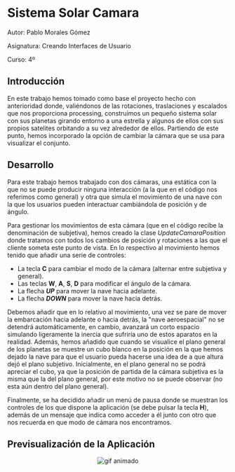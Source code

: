 # Sistema Solar Camara

Autor: Pablo Morales Gómez

Asignatura: Creando Interfaces de Usuario

Curso: 4º

## Introducción

En este trabajo hemos tomado como base el proyecto hecho con anterioridad donde, valiéndonos de las rotaciones, traslaciones y escalados que nos proporciona processing, construimos un pequeño sistema solar con sus planetas girando entorno a una estrella y algunos de ellos con sus propios satelites orbitando a su vez alrededor de ellos. Partiendo de este punto, hemos incorporado la opción de cambiar la cámara que se usa para visualizar el conjunto.


## Desarrollo

Para este trabajo hemos trabajado con dos cámaras, una estática con la que no se puede producir ninguna interacción (a la que en el código nos referimos como general) y otra que simula el movimiento de una nave con la que los usuarios pueden interactuar cambiándola de posición y de ángulo.

Para gestionar los movimientos de esta cámara (que en el código recibe la denominación de subjetiva), hemos creado la clase *UpdateCamaraPosition* donde tratamos con todos los cambios de posición y rotaciones a las que el cliente someta este punto de vista. En lo respectivo al movimiento hemos tenido que añadir una serie de controles:

* La tecla **C** para cambiar el modo de la cámara (alternar entre subjetiva y general).
* Las teclas **W**, **A**, **S**, **D** para modificar el ángulo de la cámara.
* La flecha ***UP*** para mover la nave hacia adelante.
* La flecha ***DOWN*** para mover la nave hacia detrás.

Debemos añadir que en lo relativo al movimiento, una vez se pare de mover la embarcación hacia adelante o hacia detrás, la "nave aeroespacial" no se detendrá automáticamente, en cambio, avanzará un corto espacio simulando ligeramente la inercia que sufriría uno de estos aparatos en la realidad. Además, hemos añadido que cuando se visualice el plano general de los planetas se muestre un cubo blanco en la posición en la que hemos dejado la nave para que el usuario pueda hacerse una idea de a que altura dejó el plano subjetivo. Inicialmente, en el plano general no se podrá apreciar el cubo, ya que la posición de partida de la cámara subjetiva es la misma que la del plano general, por este motivo no se puede observar (no esta aún dentro del plano general).  

Finalmente, se ha decidido añadir un menú de pausa donde se muestran los controles de los que dispone la aplicación (se debe pulsar la tecla **H**), además de un mensaje que indica como acceder a él junto con otro que nos recuerda en que modo de cámara nos encontramos.


## Previsualización de la Aplicación

<p align="center"> <img src="animacion.gif" alt="gif animado" /> </p>
